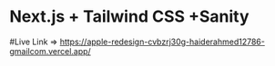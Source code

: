 # Next.js + Tailwind CSS +Sanity

#Live Link => https://apple-redesign-cvbzrj30g-haiderahmed12786-gmailcom.vercel.app/
